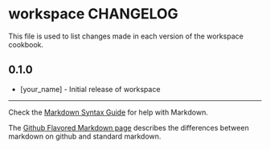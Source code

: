 workspace CHANGELOG
===================

This file is used to list changes made in each version of the workspace cookbook.

0.1.0
-----
- [your_name] - Initial release of workspace

- - -
Check the [Markdown Syntax Guide](http://daringfireball.net/projects/markdown/syntax) for help with Markdown.

The [Github Flavored Markdown page](http://github.github.com/github-flavored-markdown/) describes the differences between markdown on github and standard markdown.
